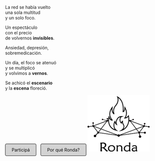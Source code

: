 La red se había vuelto  
una sola multitud  
y un solo foco. 

Un espectáculo  
con el precio  
de volvernos **invisibles**.

Ansiedad, depresión,  
sobremedicación.

Un día, el foco se atenuó   
y se multiplicó   
y volvimos a **vernos**.

Se achicó el **escenario**   
y la **escena** floreció.  

<span style="margin-right: 10px;">
  <a href="actividad.html" style="padding: 10px 20px; background-color: #D3D3D3; color: #0A0A0A; border: 1px solid #000; border-radius: 4px; cursor: pointer; transition: background-color 0.3s ease; text-decoration: none;">Participá</a>
</span>
<span>
  <a href="propuesta.html" style="padding: 10px 20px; background-color: #D3D3D3; color: #0A0A0A; border: 1px solid #000; border-radius: 4px; cursor: pointer; transition: background-color 0.3s ease; text-decoration: none;">Por qué Ronda?</a>
</span>

<img src="logo_medium.png" alt="Logo" width="200" height="181">
